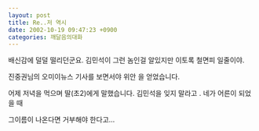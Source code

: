 ```yaml
---
layout: post
title: Re..저 역시
date: 2002-10-19 09:47:23 +0900
categories: 깨달음의대화
---
```

배신감에 덜덜 떨리던군요. 김민석이 그런 놈인걸 알있지만 이토록 철면피 일줄이야.
  
진중권님의 오미이뉴스 기사를 보면서야 위안 을 얻었습니다.
  
어제 저녁을 먹으며 딸(초2)에게 말했습니다. 김민석을 잊지 말라고 . 네가 어른이 되었을 때
  
그이름이 나온다면 거부해야 한다고...